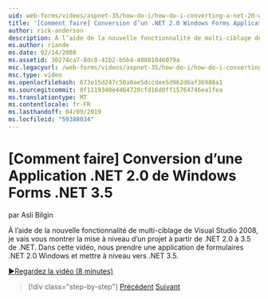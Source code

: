 ```yaml
---
uid: web-forms/videos/aspnet-35/how-do-i/how-do-i-converting-a-net-20-windows-forms-application-to-net-35
title: '[Comment faire] Conversion d’un .NET 2.0 Windows Forms Application vers .NET 3.5 | Microsoft Docs'
author: rick-anderson
description: À l’aide de la nouvelle fonctionnalité de multi-ciblage de Visual Studio 2008, je vais vous montrer la mise à niveau d’un projet à partir de .NET 2.0 à 3.5 de .NET. Dans cette vidéo, nous allons prendre un...
ms.author: riande
ms.date: 02/14/2008
ms.assetid: 30274ca7-8dc8-41b2-b5b4-40881046079a
msc.legacyurl: /web-forms/videos/aspnet-35/how-do-i/how-do-i-converting-a-net-20-windows-forms-application-to-net-35
msc.type: video
ms.openlocfilehash: 673e15d247c50a0ae5dccdee5d962d6af36988a1
ms.sourcegitcommit: 0f1119340e4464720cfd16d0ff15764746ea1fea
ms.translationtype: MT
ms.contentlocale: fr-FR
ms.lasthandoff: 04/09/2019
ms.locfileid: "59388034"
---
```

# <a name="how-do-i-converting-a-net-20-windows-forms-application-to-net-35"></a>[Comment faire] Conversion d’une Application .NET 2.0 de Windows Forms .NET 3.5

par Asli Bilgin

À l’aide de la nouvelle fonctionnalité de multi-ciblage de Visual Studio 2008, je vais vous montrer la mise à niveau d’un projet à partir de .NET 2.0 à 3.5 de .NET. Dans cette vidéo, nous prendre une application de formulaires .NET 2.0 Windows et mettre à niveau vers .NET 3.5.

[&#9654;Regardez la vidéo (8 minutes)](https://channel9.msdn.com/Blogs/ASP-NET-Site-Videos/how-do-i-converting-a-net-20-windows-forms-application-to-net-35)

> [!div class="step-by-step"]
> [Précédent](how-do-i-advance-cascading-style-sheet-features-and-management.md)
> [Suivant](how-do-i-get-started-with-the-entity-framework.md)
